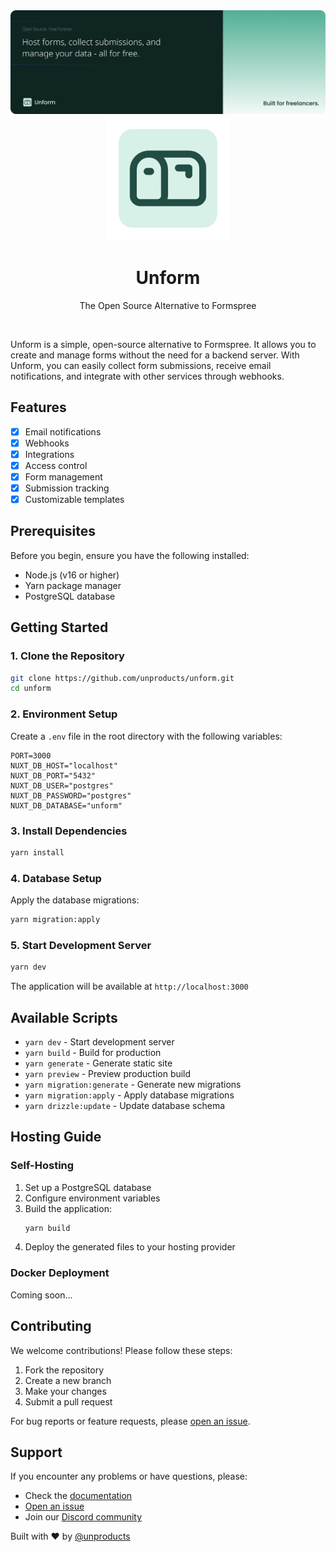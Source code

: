 <img src="./banner.png">

<div align="center">
  <img src="../app/assets/icon.png" alt="Unform Logo" width="200">
  <h1>Unform</h1>
  <p>The Open Source Alternative to Formspree</p>
</div>

<br>

Unform is a simple, open-source alternative to Formspree. It allows you to create and manage forms without the need for a backend server. With Unform, you can easily collect form submissions, receive email notifications, and integrate with other services through webhooks.

## Features

- [x] Email notifications
- [x] Webhooks
- [x] Integrations
- [x] Access control
- [x] Form management
- [x] Submission tracking
- [x] Customizable templates

## Prerequisites

Before you begin, ensure you have the following installed:

- Node.js (v16 or higher)
- Yarn package manager
- PostgreSQL database

## Getting Started

### 1. Clone the Repository

```bash
git clone https://github.com/unproducts/unform.git
cd unform
```

### 2. Environment Setup

Create a `.env` file in the root directory with the following variables:

```env
PORT=3000
NUXT_DB_HOST="localhost"
NUXT_DB_PORT="5432"
NUXT_DB_USER="postgres"
NUXT_DB_PASSWORD="postgres"
NUXT_DB_DATABASE="unform"
```

### 3. Install Dependencies

```bash
yarn install
```

### 4. Database Setup

Apply the database migrations:

```bash
yarn migration:apply
```

### 5. Start Development Server

```bash
yarn dev
```

The application will be available at `http://localhost:3000`

## Available Scripts

- `yarn dev` - Start development server
- `yarn build` - Build for production
- `yarn generate` - Generate static site
- `yarn preview` - Preview production build
- `yarn migration:generate` - Generate new migrations
- `yarn migration:apply` - Apply database migrations
- `yarn drizzle:update` - Update database schema

## Hosting Guide

### Self-Hosting

1. Set up a PostgreSQL database
2. Configure environment variables
3. Build the application:
   ```bash
   yarn build
   ```
4. Deploy the generated files to your hosting provider

### Docker Deployment

Coming soon...

## Contributing

We welcome contributions! Please follow these steps:

1. Fork the repository
2. Create a new branch
3. Make your changes
4. Submit a pull request

For bug reports or feature requests, please [open an issue](https://github.com/unproducts/unform/issues).

## Support

If you encounter any problems or have questions, please:

- Check the [documentation](https://github.com/unproducts/unform/wiki)
- [Open an issue](https://github.com/unproducts/unform/issues)
- Join our [Discord community](https://discord.gg/unform)

Built with ❤️ by [@unproducts](https://github.com/unproducts)
